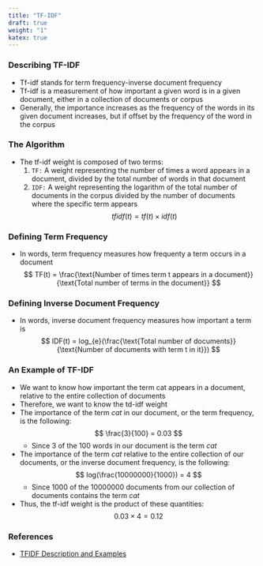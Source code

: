 ```yaml
---
title: "TF-IDF"
draft: true
weight: "1"
katex: true
---
```


### Describing TF-IDF
- Tf-idf stands for term frequency-inverse document frequency
- Tf-idf is a measurement of how important a given word is in a given document, either in a collection of documents or corpus
- Generally, the importance increases as the frequency of the words in its given document increases, but if offset by the frequency of the word in the corpus

### The Algorithm
- The tf-idf weight is composed of two terms:
	1. `TF:` A weight representing the number of times a word appears in a document, divided by the total number of words in that document
	2. `IDF:` A weight representing the logarithm of the total number of documents in the corpus divided by the number of documents where the specific term appears
$$ tfidf(t) = tf(t) \times idf(t) $$

### Defining Term Frequency
- In words, term frequency measures how frequenty a term occurs in a document
$$ TF(t) = \frac{\text{Number of times term t appears in a document}}{\text{Total number of terms in the document}} $$

### Defining Inverse Document Frequency
- In words, inverse document frequency measures how important a term is
$$ IDF(t) = log_{e}(\frac{\text{Total number of documents}}{\text{Number of documents with term t in it}}) $$

### An Example of TF-IDF
- We want to know how important the term cat appears in a document, relative to the entire collection of documents
- Therefore, we want to know the td-idf weight
- The importance of the term *cat* in our document, or the term frequency, is the following:
$$ \frac{3}{100} = 0.03 $$
	- Since $3$ of the $100$ words in our document is the term *cat*
- The importance of the term *cat* relative to the entire collection of our documents, or the inverse document frequency, is the following:
$$ log(\frac{10000000}{1000}) = 4 $$
	- Since $1000$ of the $10000000$ documents from our collection of documents contains the term *cat*
- Thus, the tf-idf weight is the product of these quantities:
$$ 0.03 \times 4 = 0.12 $$

### References
- [TFIDF Description and Examples](http://www.tfidf.com/)
